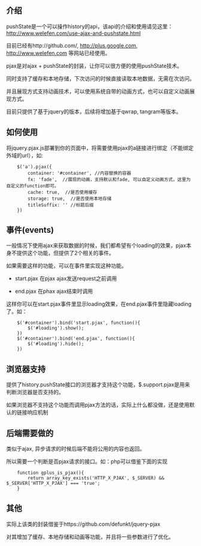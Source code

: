 ## 介绍

pushState是一个可以操作history的api，该api的介绍和使用请见这里：http://www.welefen.com/use-ajax-and-pushstate.html

目前已经有http://github.com/, http://plus.google.com, http://www.welefen.com 等网站已经使用。

pjax是对ajax + pushState的封装，让你可以很方便的使用pushState技术。

同时支持了缓存和本地存储，下次访问的时候直接读取本地数据，无需在次访问。

并且展现方式支持动画技术，可以使用系统自带的动画方式，也可以自定义动画展现方式。

目前只提供了基于jquery的版本，后续将增加基于qwrap, tangram等版本。


## 如何使用

将jquery.pjax.js部署到你的页面中，将需要使用pjax的a链接进行绑定（不能绑定外域的url），如:


```
	$('a').pjax({
		container: '#container', //内容替换的容器
		fx: 'fade',  //展现的动画，支持默认和fade, 可以自定义动画方式，这里为自定义的function即可。
		cache: true,  //是否使用缓存
		storage: true,  //是否使用本地存储
		titleSuffix: '' //标题后缀
	})

```
## 事件(events)

一般情况下使用ajax来获取数据的时候，我们都希望有个loading的效果，pjax本身不提供这个功能，但提供了2个相关的事件。

如果需要这样的功能，可以在事件里实现这种功能。

* start.pjax 在pjax ajax发送request之前调用

* end.pjax 在phax ajax结束时调用

这样你可以在start.pjax事件里显示loading效果，在end.pjax事件里隐藏loading了。如：

```
	$('#container').bind('start.pjax', function(){
		$('#loading').show();
	})
	$('#container').bind('end.pjax', function(){
		$('#loading').hide();
	})
```

## 浏览器支持

提供了history.pushState接口的浏览器才支持这个功能，$.support.pjax是用来判断浏览器是否支持的。

如果浏览器不支持这个功能而调用pjax方法的话，实际上什么都没做，还是使用默认的链接响应机制

## 后端需要做的

类似于ajax, 异步请求的时候后端不能将公用的内容也返回。

所以需要一个判断是否pjax请求的接口。如：php可以借鉴下面的实现

```
	function gplus_is_pjax(){
		return array_key_exists('HTTP_X_PJAX', $_SERVER) && $_SERVER['HTTP_X_PJAX'] === 'true';
	}	
```

## 其他

实际上该类的封装借鉴于https://github.com/defunkt/jquery-pjax

对其增加了缓存、本地存储和动画等功能，并且将一些参数进行了优化。

